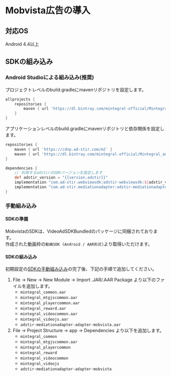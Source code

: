 # Mobvista広告の導入

## 対応OS

Android 4.4以上

## SDKの組み込み

### Android Studioによる組み込み(推奨)
プロジェクトレベルのbuild.gradleにmavenリポジトリを設定します。

```groovy hl_lines="1 2 4 5"
allprojects {
    repositories {
        maven { url 'https://dl.bintray.com/mintegral-official/Mintegral_ad_SDK_Android' } // mobvista
    }
}
```

アプリケーションレベルのbuild.gradleにmavenリポジトリと依存関係を設定します。

```groovy hl_lines="5 6 7 11"
repositories {
    maven { url 'https://cdnp.ad-stir.com/m2' }
    maven { url 'https://dl.bintray.com/mintegral-official/Mintegral_ad_SDK_Android' } // mobvista
}

dependencies {
    // 利用するadstirのSDKバージョンを設定します
    def adstir_version = "{{version.adstir}}"
    implementation "com.ad-stir.webviewsdk:adstir-webviewsdk:${adstir_version}"
    implementation "com.ad-stir.mediationadapter:adstir-mediationadapter-mobvista:${adstir_version}"
}
```

### 手動組み込み
#### SDKの準備
MobvistaのSDKは、VideoAdSDKBundledのパッケージに同梱されております。  
作成された動画枠の`動画SDK (Android / AAR形式)`より取得いただけます。

#### SDKの組み込み
初期設定の[SDKの手動組み込み](../init/manual_integration.md)の完了後、下記の手順で追加してください。

1. File -> New -> New Module -> Import .JAR/.AAR Package より以下のファイルを追加します。
    * `mintegral_common.aar`
    * `mintegral_mtgjscommon.aar`
    * `mintegral_playercommon.aar`
    * `mintegral_reward.aar`
    * `mintegral_videocommon.aar`
    * `mintegral_videojs.aar`
    * `adstir-mediationadapter-adapter-mobvista.aar`
1. File -> Project Structure -> app -> Dependencies より以下を追加します。
    * `mintegral_common`
    * `mintegral_mtgjscommon.aar`
    * `mintegral_playercommon`
    * `mintegral_reward`
    * `mintegral_videocommon`
    * `mintegral_videojs`
    * `adstir-mediationadapter-adapter-mobvista`
